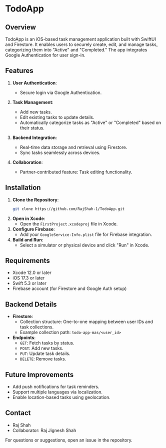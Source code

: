 # TodoApp

## Overview

TodoApp is an iOS-based task management application built with SwiftUI and Firestore. It enables users to securely create, edit, and manage tasks, categorizing them into "Active" and "Completed." The app integrates Google Authentication for user sign-in.

## Features

1. **User Authentication**:
   - Secure login via Google Authentication.

2. **Task Management**:
   - Add new tasks.
   - Edit existing tasks to update details.
   - Automatically categorize tasks as "Active" or "Completed" based on their status.

3. **Backend Integration**:
   - Real-time data storage and retrieval using Firestore.
   - Sync tasks seamlessly across devices.

4. **Collaboration**:
   - Partner-contributed feature: Task editing functionality.

## Installation

1. **Clone the Repository**:
   ```bash
   git clone https://github.com/RajShah-1/TodoApp.git
   ```
2. **Open in Xcode**:
   - Open the `FirstProject.xcodeproj` file in Xcode.
3. **Configure Firebase**:
   - Add your `GoogleService-Info.plist` file for Firebase integration.
4. **Build and Run**:
   - Select a simulator or physical device and click "Run" in Xcode.

## Requirements

- Xcode 12.0 or later
- iOS 17.3 or later
- Swift 5.3 or later
- Firebase account (for Firestore and Google Auth setup)

## Backend Details

- **Firestore**:
  - Collection structure: One-to-one mapping between user IDs and task collections.
  - Example collection path: `todo-app-mas/<user_id>`
- **Endpoints**:
  - `GET`: Fetch tasks by status.
  - `POST`: Add new tasks.
  - `PUT`: Update task details.
  - `DELETE`: Remove tasks.

## Future Improvements

- Add push notifications for task reminders.
- Support multiple languages via localization.
- Enable location-based tasks using geolocation.

## Contact

- Raj Shah
- Collaborator: Raj Jignesh Shah

For questions or suggestions, open an issue in the repository.
